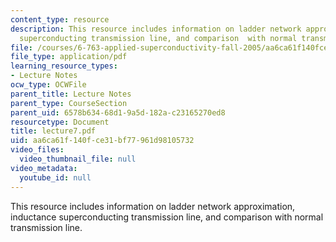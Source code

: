 ```yaml
---
content_type: resource
description: This resource includes information on ladder network approximation, inductance
  superconducting transmission line, and comparison  with normal transmission line.
file: /courses/6-763-applied-superconductivity-fall-2005/aa6ca61f140fce31bf77961d98105732_lecture7.pdf
file_type: application/pdf
learning_resource_types:
- Lecture Notes
ocw_type: OCWFile
parent_title: Lecture Notes
parent_type: CourseSection
parent_uid: 6578b634-68d1-9a5d-182a-c23165270ed8
resourcetype: Document
title: lecture7.pdf
uid: aa6ca61f-140f-ce31-bf77-961d98105732
video_files:
  video_thumbnail_file: null
video_metadata:
  youtube_id: null
---
```

This resource includes information on ladder network approximation, inductance superconducting transmission line, and comparison  with normal transmission line.

